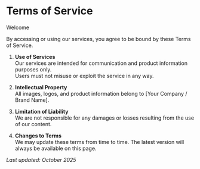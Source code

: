 # Terms of Service

Welcome

By accessing or using our services, you agree to be bound by these Terms of Service.

1. **Use of Services**  
   Our services are intended for communication and product information purposes only.  
   Users must not misuse or exploit the service in any way.

2. **Intellectual Property**  
   All images, logos, and product information belong to [Your Company / Brand Name].

3. **Limitation of Liability**  
   We are not responsible for any damages or losses resulting from the use of our content.

4. **Changes to Terms**  
   We may update these terms from time to time. The latest version will always be available on this page.

_Last updated: October 2025_
